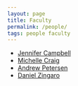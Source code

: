 ```yaml
---
layout: page
title: Faculty
permalink: /people/
tags: people faculty
---
```


- [Jennifer Campbell](https://jencampbell.github.io/)
- [Michelle Craig](http://mcraig05.wixsite.com/mysite)
- [Andrew Petersen](http://andrewpetersen.info/)
- [Daniel Zingaro](http://www.danielzingaro.com/)
